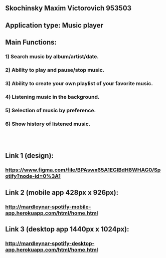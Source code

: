 ## Skochinsky Maxim Victorovich 953503

## Application type: Music player

## Main Functions:
### 1) Search music by album/artist/date.
### 2) Ability to play and pause/stop music.
### 3) Ability to create your own playlist of your favorite music.
### 4) Listening music in the background.
### 5) Selection of music by preference.
### 6) Show history of listened music.

<br />
<br />

 
## Link 1 (design): 
### https://www.figma.com/file/BPAswx65A1EGIBdH8WHAG0/Spotify?node-id=0%3A1
## Link 2 (mobile app 428px x 926px):
### http://mardleynar-spotify-mobile-app.herokuapp.com/html/home.html
## Link 3 (desktop app 1440px x 1024px):
### http://mardleynar-spotify-desktop-app.herokuapp.com/html/home.html


